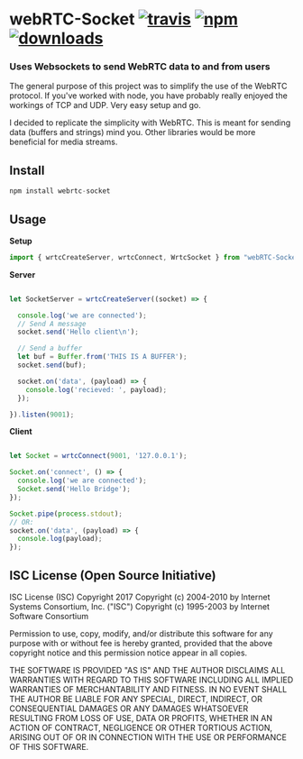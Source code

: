 # webRTC-Socket [![travis][travis-image]][travis-url] [![npm][npm-image]][npm-url] [![downloads][downloads-image]][downloads-url]

  [travis-image]: https://travis-ci.org/CraigglesO/webRTC-Socket.svg?branch=master
  [travis-url]: https://travis-ci.org/CraigglesO/webRTC-Socket
  [npm-image]: https://img.shields.io/npm/v/webrtc-socket.svg
  [npm-url]: https://npmjs.org/package/webrtc-socket
  [downloads-image]: https://img.shields.io/npm/dm/webrtc-socket.svg
  [downloads-url]: https://npmjs.org/package/webrtc-socket

### Uses Websockets to send WebRTC data to and from users

  The general purpose of this project was to simplify the use of the WebRTC protocol. If you've worked with node, you have probably really enjoyed the workings of TCP and UDP. Very easy setup and go.

  I decided to replicate the simplicity with WebRTC. This is meant for sending data (buffers and strings) mind you. Other libraries would be more beneficial for media streams.

## Install

  ``` typescript
  npm install webrtc-socket
  ```

## Usage

  **Setup**
  ``` typescript
import { wrtcCreateServer, wrtcConnect, WrtcSocket } from "webRTC-Socket";

```

  **Server**
``` typescript

let SocketServer = wrtcCreateServer((socket) => {

  console.log('we are connected');
  // Send A message
  socket.send('Hello client\n');

  // Send a buffer
  let buf = Buffer.from('THIS IS A BUFFER');
  socket.send(buf);

  socket.on('data', (payload) => {
    console.log('recieved: ', payload);
  });

}).listen(9001);

  ```

  **Client**
``` typescript

let Socket = wrtcConnect(9001, '127.0.0.1');

Socket.on('connect', () => {
  console.log('we are connected');
  Socket.send('Hello Bridge');
});

Socket.pipe(process.stdout);
// OR:
socket.on('data', (payload) => {
  console.log(payload);
});

  ```

## ISC License (Open Source Initiative)

  ISC License (ISC)
  Copyright 2017 <CraigglesO>
  Copyright (c) 2004-2010 by Internet Systems Consortium, Inc. ("ISC")
  Copyright (c) 1995-2003 by Internet Software Consortium


  Permission to use, copy, modify, and/or distribute this software for any purpose with or without fee is hereby granted, provided that the above copyright notice and this permission notice appear in all copies.

  THE SOFTWARE IS PROVIDED "AS IS" AND THE AUTHOR DISCLAIMS ALL WARRANTIES WITH REGARD TO THIS SOFTWARE INCLUDING ALL IMPLIED WARRANTIES OF MERCHANTABILITY AND FITNESS. IN NO EVENT SHALL THE AUTHOR BE LIABLE FOR ANY SPECIAL, DIRECT, INDIRECT, OR CONSEQUENTIAL DAMAGES OR ANY DAMAGES WHATSOEVER RESULTING FROM LOSS OF USE, DATA OR PROFITS, WHETHER IN AN ACTION OF CONTRACT, NEGLIGENCE OR OTHER TORTIOUS ACTION, ARISING OUT OF OR IN CONNECTION WITH THE USE OR PERFORMANCE OF THIS SOFTWARE.
